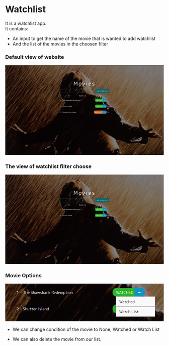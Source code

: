 # Watchlist
It is a watchlist app. <br>
It contains:
- An input to get the name of the movie that is wanted to add watchlist
- And the list of the movies in the choosen filter

### Default view of website
<img src="./site-images/main-view.png"></img>

### The view of watchlist filter choose
<img src="./site-images/filtered-view.png">

### Movie Options
<img  src="./site-images/movie-options.png"></img>


- We can change condition of the movie to None, Watched or Watch List

- We can also delete the movie from our list.